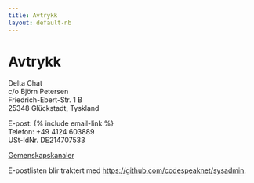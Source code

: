 ```yaml
---
title: Avtrykk
layout: default-nb
---
```




<!-- GENERATED FILE -- DO NOT EDIT -->



# Avtrykk

Delta Chat  
c/o Björn Petersen  
Friedrich-Ebert-Str. 1 B  
25348 Glückstadt, Tyskland

E-post: {% include email-link %}  
Telefon: +49 4124 603889  
USt-IdNr. DE214707533

[Gemenskapskanaler](contribute)

E-postlisten blir traktert med <https://github.com/codespeaknet/sysadmin>.
